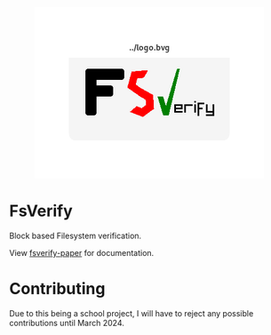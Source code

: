 <p align="center">
  <img src="https://github.com/axtloss/fsverify/blob/main/logo.png" />
</p>

# FsVerify

Block based Filesystem verification.

View [fsverify-paper](https://github.com/axtloss/fsverify/blob/main/fsverify-paper.md) for documentation.

# Contributing
Due to this being a school project, I will have to reject any possible contributions until March 2024.
